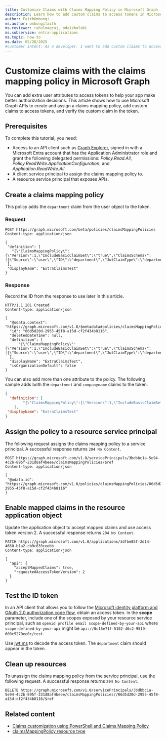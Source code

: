 ```yaml
---
title: Customize Claims with Claims Mapping Policy in Microsoft Graph
description: Learn how to add custom claims to access tokens in Microsoft Graph so your app can use extra user attributes to make authorization decisions.
author: FaithOmbongi
ms.author: ombongifaith
ms.reviewer: rahulnagraj, odaishalabi
ms.subservice: entra-applications
ms.topic: how-to
ms.date: 05/28/2025
#customer intent: As a developer, I want to add custom claims to access tokens through Microsoft Graph so that my app can use additional user attributes.
---
```


# Customize claims with the claims mapping policy in Microsoft Graph

You can add extra user attributes to access tokens to help your app make better authorization decisions. This article shows how to use Microsoft Graph APIs to create and assign a claims mapping policy, add custom claims to access tokens, and verify the custom claim in the token.

## Prerequisites

To complete this tutorial, you need:

- Access to an API client such as [Graph Explorer](https://aka.ms/ge), signed in with a Microsoft Entra account that has the Application Administrator role and grant the following delegated permissions: *Policy.Read.All*, *Policy.ReadWrite.ApplicationConfiguration*, and *Application.ReadWrite.All*.
- A client service principal to assign the claims mapping policy to.
- A resource service principal that exposes APIs.

## Create a claims mapping policy

This policy adds the `department` claim from the user object to the token.

### Request

<!-- {
  "blockType": "request",
  "name": "how_to_claims_customization_create_claims_mapping_policy"
}-->
```http
POST https://graph.microsoft.com/beta/policies/claimsMappingPolicies
Content-type: application/json

{
 "definition": [
   "{\"ClaimsMappingPolicy\":{\"Version\":1,\"IncludeBasicClaimSet\":\"true\",\"ClaimsSchema\":[{\"Source\":\"user\",\"ID\":\"department\",\"JwtClaimType\":\"department\"}]}}"
 ],
 "displayName": "ExtraClaimsTest"
}
```

### Response

Record the ID from the response to use later in this article.

<!-- {
  "blockType": "response",
  "truncated": true,
  "@odata.type": "microsoft.graph.claimsMappingPolicy"
} -->
```http
HTTP/1.1 201 Created
Content-type: application/json

{
  "@odata.context": "https://graph.microsoft.com/v1.0/$metadata#policies/claimsMappingPolicies/$entity",
  "id": "06d5d20d-2955-45f8-a15d-cf2f434b8116",
  "deletedDateTime": null,
  "definition": [
      "{\"ClaimsMappingPolicy\":{\"Version\":1,\"IncludeBasicClaimSet\":\"true\",\"ClaimsSchema\":[{\"Source\":\"user\",\"ID\":\"department\",\"JwtClaimType\":\"department\"}]}}"
  ],
  "displayName": "ExtraClaimsTest",
  "isOrganizationDefault": false
}
```

You can also add more than one attribute to the policy. The following sample adds both the `department` and `companyname` claims to the token.

```json
{
  "definition": [
        "{\"ClaimsMappingPolicy\":{\"Version\":1,\"IncludeBasicClaimSet\":\"true\",\"ClaimsSchema\":[{\"Source\":\"user\",\"ID\":\"department\",\"JwtClaimType\":\"department\"},{\"Source\":\"user\",\"ID\":\"companyname\",\"JwtClaimType\":\"companyname\"}]}}"
    ],
 "displayName": "ExtraClaimsTest"
}
```

## Assign the policy to a resource service principal

The following request assigns the claims mapping policy to a service principal. A successful response returns `204 No Content`.

<!-- {
  "blockType": "request",
  "name": "how_to_claims_customization_assign_claims_mapping_policy"
}-->
```http
POST https://graph.microsoft.com/v1.0/servicePrincipals/3bdbbc1a-5e94-4c2b-895f-231d8af4beee/claimsMappingPolicies/$ref
Content-type: application/json

{
 "@odata.id": "https://graph.microsoft.com/v1.0/policies/claimsMappingPolicies/06d5d20d-2955-45f8-a15d-cf2f434b8116"
}
```

## Enable mapped claims in the resource application object

Update the application object to accept mapped claims and use access token version 2. A successful response returns `204 No Content`.

<!-- {
  "blockType": "request",
  "name": "how_to_claims_customization_update_application"
}-->
```http
PATCH https://graph.microsoft.com/v1.0/applications/3dfbe85f-2d14-4660-b1a2-cb9c633ceebb
Content-type: application/json

{
  "api": {
    "acceptMappedClaims": true,
    "requestedAccessTokenVersion": 2
  }
}
```

## Test the ID token

In an API client that allows you to follow the [Microsoft identity platform and OAuth 2.0 authorization code flow](/entra/identity-platform/v2-oauth2-auth-code-flow), obtain an access token. In the **scope** parameter, include one of the scopes exposed by your resource service principal, such as `openid profile email scope-defined-by-your-api` where `scope-defined-by-your-api` might be `api://0c16e71f-5102-46c2-9519-600c5270ee0c/test`.

Use [jwt.ms](https://jwt.ms) to decode the access token. The `department` claim should appear in the token.

## Clean up resources

To unassign the claims mapping policy from the service principal, use the following request. A successful response returns `204 No Content`.

```http
DELETE https://graph.microsoft.com/v1.0/servicePrincipals/3bdbbc1a-5e94-4c2b-895f-231d8af4beee/claimsMappingPolicies//06d5d20d-2955-45f8-a15d-cf2f434b8116/$ref
```

## Related content

* [Claims customization using PowerShell and Claims Mapping Policy](/entra/identity-platform/claims-customization-powershell)
* [claimsMappingPolicy resource type](/graph/api/resources/claimsMappingPolicy)